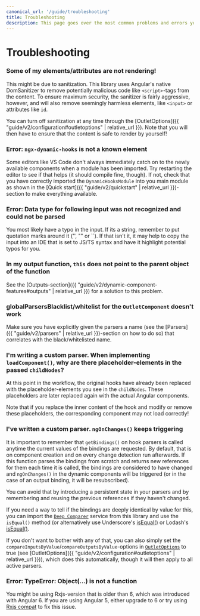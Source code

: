 ```yaml
---
canonical_url: '/guide/troubleshooting'
title: Troubleshooting
description: This page goes over the most common problems and errors you might encounter when using the Angular Dynamic Hooks library and suggests solutions.
---
```


# Troubleshooting

### **Some of my elements/attributes are not rendering!**

This might be due to sanitization. This library uses Angular's native DomSanitizer to remove potentially malicious code like `<script>`-tags from the content. To ensure maximum security, the sanitizer is fairly aggressive, however, and will also remove seemingly harmless elements, like `<input>` or attributes like `id`.

You can turn off sanitization at any time through the [OutletOptions]({{ "guide/v2/configuration#outletoptions" | relative_url }}). Note that you will then have to ensure that the content is safe to render by yourself!

### **Error: `ngx-dynamic-hooks` is not a known element**

Some editors like VS Code don't always immediately catch on to the newly available components when a module has been imported. Try restarting the editor to see if that helps (it should compile fine, though). If not, check that you have correctly imported the `DynamicHooksModule` into you main module as shown in the [Quick start]({{ "guide/v2/quickstart" | relative_url }})-section to make everything available.

### **Error: Data type for following input was not recognized and could not be parsed**

You most likely have a typo in the input. If its a string, remember to put quotation marks around it ('', "" or ``). If that isn't it, it may help to copy the input into an IDE that is set to JS/TS syntax and have it highlight potential typos for you.

### **In my output function, `this` does not point to the parent object of the function**

See the [Outputs-section]({{ "guide/v2/dynamic-component-features#outputs" | relative_url }}) for a solution to this problem.

### **globalParsersBlacklist/whitelist for the `OutletComponent` doesn't work**

Make sure you have explicitly given the parsers a name (see the [Parsers]({{ "guide/v2/parsers" | relative_url }})-section on how to do so) that correlates with the black/whitelisted name.

### **I'm writing a custom parser. When implementing `loadComponent()`, why are there placeholder-elements in the passed `childNodes`?**

At this point in the workflow, the original hooks have already been replaced with the placeholder-elements you see in the `childNodes`. These placeholders are later replaced again with the actual Angular components. 

Note that if you replace the inner content of the hook and modify or remove these placeholders, the corresponding component may not load correctly!

### **I've written a custom parser. `ngOnChanges()` keeps triggering**

It is important to remember that `getBindings()` on hook parsers is called anytime the current values of the bindings are requested. By default, that is on component creation and on every change detection run afterwards. If this function parses the bindings from scratch and returns new references for them each time it is called, the bindings are considered to have changed and `ngOnChanges()` in the dynamic components will be triggered (or in the case of an output binding, it will be resubscribed). 

You can avoid that by introducing a persistent state in your parsers and by remembering and reusing the previous references if they haven't changed. 

If you need a way to tell if the bindings are deeply identical by value for this, you can import the <a href="https://github.com/angular-dynamic-hooks/ngx-dynamic-hooks/blob/9b31ba5872a057c33a5464f638ac234fd6144963/projects/ngx-dynamic-hooks/src/lib/utils/deepComparer.ts" target="_blank">`Deep Comparer`</a> service from this library and use the `isEqual()` method (or alternatively use Underscore's <a href="https://underscorejs.org/#isEqual" target="_blank">isEqual()</a> or Lodash's <a href="https://lodash.com/docs/#isEqual" target="_blank">isEqual()</a>.

If you don't want to bother with any of that, you can also simply set the `compareInputsByValue`/`compareOutputsByValue`-options in <a href="https://github.com/angular-dynamic-hooks/ngx-dynamic-hooks/blob/9b31ba5872a057c33a5464f638ac234fd6144963/projects/ngx-dynamic-hooks/src/lib/components/outlet/options/options.ts" target="_blank">`OutletOptions`</a> to true (see [OutletOptions]({{ "guide/v2/configuration#outletoptions" | relative_url }})), which does this automatically, though it will then apply to all active parsers.

### **Error: TypeError: Object(…) is not a function**

You might be using Rxjs-version that is older than 6, which was introduced with Angular 6. If you are using Angular 5, either upgrade to 6 or try using <a href="https://www.npmjs.com/package/rxjs-compat" target="_blank">Rxjs compat</a> to fix this issue.